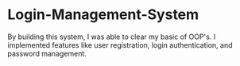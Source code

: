 # Login-Management-System
 By building this system, I was able to clear my basic of OOP's. I implemented features like user registration, login authentication, and password management.
